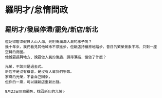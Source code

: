 # 羅明才/怠惰問政

## 羅明才/發展停滯/罷免/新店/新北

```
還記得碧潭假日人山人海，光明街滿滿人潮的樣子嗎？
幾十年來，我們看見其他城市不停進步，但新店持續原地踏步，昔日的繁榮景象不再，只剩一座空轉的商圈。
他說要振興地方、說要做人民的後盾，講得漂亮，但做了什麼？

光榮，不該只是過去式。
新店不是沒有機會，是沒有人幫我們爭取。
家鄉的光榮，不會自己回來，
但你的一票，可以讓新店重新出發。

8月23日同意罷免，找回新店的光榮✨
```